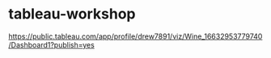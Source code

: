 # tableau-workshop

https://public.tableau.com/app/profile/drew7891/viz/Wine_16632953779740/Dashboard1?publish=yes
